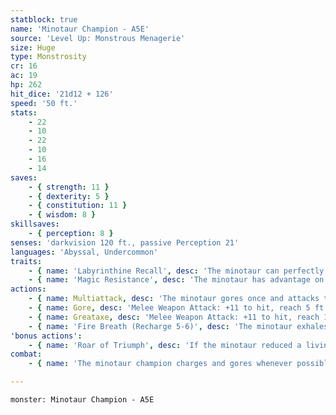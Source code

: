 ```yaml
---
statblock: true
name: 'Minotaur Champion - A5E'
source: 'Level Up: Monstrous Menagerie'
size: Huge
type: Monstrosity
cr: 16
ac: 19
hp: 262
hit_dice: '21d12 + 126'
speed: '50 ft.'
stats:
    - 22
    - 10
    - 22
    - 10
    - 16
    - 14
saves:
    - { strength: 11 }
    - { dexterity: 5 }
    - { constitution: 11 }
    - { wisdom: 8 }
skillsaves:
    - { perception: 8 }
senses: 'darkvision 120 ft., passive Perception 21'
languages: 'Abyssal, Undercommon'
traits:
    - { name: 'Labyrinthine Recall', desc: 'The minotaur can perfectly recall any route it has traveled.' }
    - { name: 'Magic Resistance', desc: 'The minotaur has advantage on saving throws against spells and magical effects.' }
actions:
    - { name: Multiattack, desc: 'The minotaur gores once and attacks twice with its greataxe.' }
    - { name: Gore, desc: 'Melee Weapon Attack: +11 to hit, reach 5 ft., one target. Hit: 19 (3d8 + 6) piercing damage, and the target makes a DC 19 Strength saving throw, being pushed up to 5 feet away and falling prone on a failure. If the minotaur moves at least 10 feet straight towards the target before the attack, the attack deals an extra 13 (3d8) damage.' }
    - { name: Greataxe, desc: 'Melee Weapon Attack: +11 to hit, reach 10 ft., one target. Hit: 25 (3d12 + 6) slashing damage.' }
    - { name: 'Fire Breath (Recharge 5-6)', desc: 'The minotaur exhales fire in a 30-foot cone. Each creature in the area makes a DC 19 Dexterity saving throw, taking 55 (10d10) fire damage on a failed save or half damage on a success.' }
'bonus actions':
    - { name: 'Roar of Triumph', desc: 'If the minotaur reduced a living creature to 0 hit points since the end of its last turn, it roars and gains 35 (10d6) temporary hit points.' }
combat:
    - { name: 'The minotaur champion charges and gores whenever possible, flinging enemies with its horns and then attacking prone creatures with its axe', desc: "It uses Fire Breath if it can include at least two enemies in its area. It retreats if it takes heavy damage from ranged attackers it can't reach." }

---
```

```statblock
monster: Minotaur Champion - A5E
```
